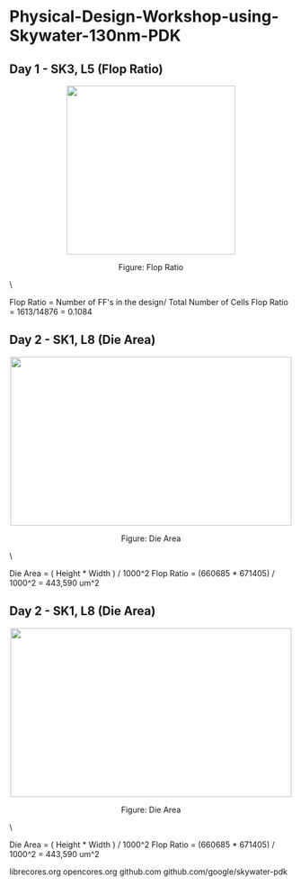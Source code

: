 # Physical-Design-Workshop-using-Skywater-130nm-PDK


## Day 1 - SK3, L5 (Flop Ratio)

<p align="center">
  <img width="300" height="300" src="https://i.imgur.com/HdOrvc0.jpg"
</p>
  <p align="center">
    Figure: Flop Ratio
</p>
\


Flop Ratio = Number of FF's in the design/ Total Number of Cells
Flop Ratio = 1613/14876 = 0.1084


## Day 2 - SK1, L8 (Die Area)

<p align="center">
  <img width="500" height="300" src="https://i.imgur.com/YzGBf5Q.jpg"
</p>
  <p align="center">
    Figure: Die Area
</p>
\


Die Area = ( Height * Width ) / 1000^2
Flop Ratio = (660685 * 671405) / 1000^2 = 443,590 um^2

## Day 2 - SK1, L8 (Die Area)

<p align="center">
  <img width="500" height="300" src="https://i.imgur.com/YzGBf5Q.jpg"
</p>
  <p align="center">
    Figure: Die Area
</p>
\


Die Area = ( Height * Width ) / 1000^2
Flop Ratio = (660685 * 671405) / 1000^2 = 443,590 um^2


librecores.org
opencores.org
github.com
github.com/google/skywater-pdk
